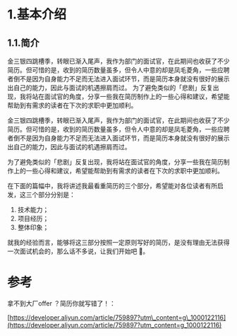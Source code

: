 # 1.基本介绍

## 1.1.简介

金三银四跳槽季，转眼已渐入尾声，我作为部门的面试官，在此期间也收获了不少简历。但可惜的是，收到的简历数量虽多，但令人中意的却是凤毛菱角，一些应聘者倒不是因为自身能力不足而无法进入面试环节，而是简历本身就没有很好的展示出自己的能力，因此与面试的机遇擦肩而过。 为了避免类似的「悲剧」反复出现，我将站在面试官的角度，分享一些我在简历制作上的一些心得和建议，希望能帮助到有需求的读者在下次的求职中更加顺利。

金三银四跳槽季，转眼已渐入尾声，我作为部门的面试官，在此期间也收获了不少简历。但可惜的是，收到的简历数量虽多，但令人中意的却是凤毛菱角，一些应聘者倒不是因为自身能力不足而无法进入面试环节，而是简历本身就没有很好的展示出自己的能力，因此与面试的机遇擦肩而过。

为了避免类似的「悲剧」反复出现，我将站在面试官的角度，分享一些我在简历制作上的一些心得和建议，希望能帮助到有需求的读者在下次的求职中更加顺利。

在下面的篇幅中，我将讲述我最看重简历的三个部分，希望能对各位读者有所启发，这三个部分分别是：

1. 技术能力；
2. 项目经历；
3. 整体印象；

就我的经验而言，能够将这三部分按照一定原则写好的简历，是没有理由无法获得一次面试机会的，那么话不多说，让我们开始吧 🙌。

# 参考

拿不到大厂offer ？简历你就写错了！：

[https://developer.aliyun.com/article/759897?utm\_content=g\_1000122116](https://developer.aliyun.com/article/759897?utm_content=g_1000122116)

